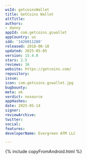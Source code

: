```yaml
---
wsId: getcoinsWallet
title: GetCoins Wallet
altTitle: 
authors:
- danny
appId: com.getcoins.gcwallet
appCountry: us
idd: '1426011288'
released: 2018-08-18
updated: 2025-05-05
version: 15.4.0
stars: 2.5
reviews: 16
website: https://getcoins.com/
repository: 
issue: 
icon: com.getcoins.gcwallet.jpg
bugbounty: 
meta: ok
verdict: nosource
appHashes: 
date: 2025-05-14
signer: 
reviewArchive: 
twitter: 
social: 
features: 
developerName: Evergreen ATM LLC

---
```


{% include copyFromAndroid.html %}
